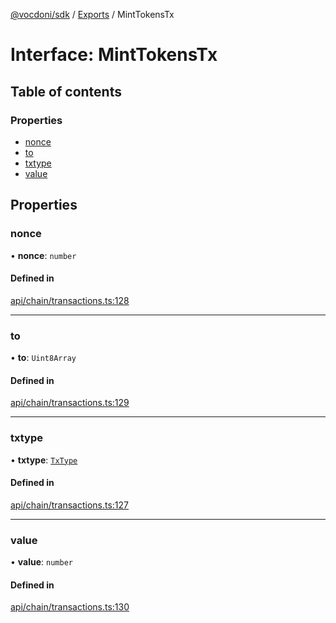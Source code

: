 [@vocdoni/sdk](/sdk) / [Exports](../modules.md) / MintTokensTx

# Interface: MintTokensTx

## Table of contents

### Properties

- [nonce](MintTokensTx.md#nonce)
- [to](MintTokensTx.md#to)
- [txtype](MintTokensTx.md#txtype)
- [value](MintTokensTx.md#value)

## Properties

### nonce

• **nonce**: `number`

#### Defined in

[api/chain/transactions.ts:128](https://github.com/vocdoni/vocdoni-sdk/blob/2c8c18a/src/api/chain/transactions.ts#L128)

___

### to

• **to**: `Uint8Array`

#### Defined in

[api/chain/transactions.ts:129](https://github.com/vocdoni/vocdoni-sdk/blob/2c8c18a/src/api/chain/transactions.ts#L129)

___

### txtype

• **txtype**: [`TxType`](../enums/TxType.md)

#### Defined in

[api/chain/transactions.ts:127](https://github.com/vocdoni/vocdoni-sdk/blob/2c8c18a/src/api/chain/transactions.ts#L127)

___

### value

• **value**: `number`

#### Defined in

[api/chain/transactions.ts:130](https://github.com/vocdoni/vocdoni-sdk/blob/2c8c18a/src/api/chain/transactions.ts#L130)
